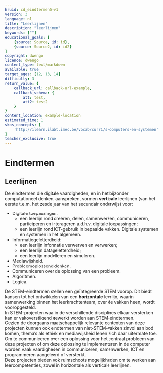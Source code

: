 ```yaml
---
hruid: cd_eindtermen5-v1
version: 3
language: nl
title: "Leerlijnen"
description: "leerlijnen"
keywords: [""]
educational_goals: [
    {source: Source, id: id}, 
    {source: Source2, id: id2}
]
copyright: dwengo
licence: dwengo
content_type: text/markdown
available: true
target_ages: [12, 13, 14]
difficulty: 3
return_value: {
    callback_url: callback-url-example,
    callback_schema: {
        att: test,
        att2: test2
    }
}
content_location: example-location
estimated_time: 1
skos_concepts: [
    'http://ilearn.ilabt.imec.be/vocab/curr1/s-computers-en-systemen'
]
teacher_exclusive: true
---
```


# Eindtermen

## Leerlijnen

De eindtermen die digitale vaardigheden, en in het bijzonder computationeel denken, aanspreken, vormen **verticale** leerlijnen (van het eerste t.e.m. het zesde jaar
van het secundair onderwijs) voor:
* Digitale toepassingen:
    * een leerlijn rond creëren, delen, samenwerken, communiceren, participeren en interageren a.d.h.v. digitale toepassingen;
    * een leerlijn rond ICT-gebruik in bepaalde vakken.
Digitale systemen en systemen in het algemeen.
* Informatiegeletterdheid:
    * een leerlijn informatie verwerven en verwerken;
    * een leerlijn datageletterdheid;
    * een leerlijn modelleren en simuleren.
* Mediawijsheid.
* Probleemoplossend denken.
* Communiceren over de oplossing van een probleem.
* Algoritmen.
* Logica.

De STEM-eindtermen stellen een geïntegreerde STEM voorop. Dit biedt kansen tot het ontwikkelen van een **horizontale** leerlijn, waarin samenwerking binnen het
leerkrachtenteam, over de vakken heen, wordt vooropgesteld. <br>
In STEM-projecten waarin de verschillende disciplines elkaar versterken kan er vakoverstijgend gewerkt worden aan STEM-eindtermen.<br>
Gezien de doorgaans maatschappelijk relevante contexten van deze projecten kunnen ook eindtermen van niet-STEM-vakken zinvol aan bod komen, thema’s als ethiek en mediawijsheid lenen zich daar uitermate toe. Om te communiceren over een oplossing voor het centraal probleem van deze projecten of om deze oplossing te implementeren in de computer worden vaak vaardigheden in communiceren, samenwerken, ICT en programmeren aangeleerd of versterkt.<br>
Deze projecten bieden ook ruimschoots mogelijkheden om te werken aan leercompetenties, zowel in horizontale als verticale leerlijnen.
